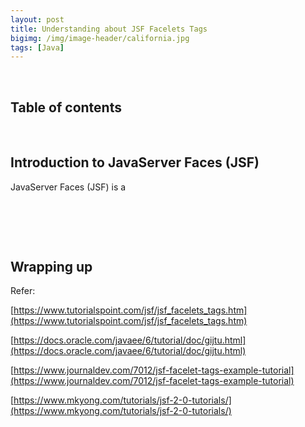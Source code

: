 ```yaml
---
layout: post
title: Understanding about JSF Facelets Tags
bigimg: /img/image-header/california.jpg
tags: [Java]
---
```




<br>

## Table of contents





<br>

## Introduction to JavaServer Faces (JSF)
JavaServer Faces (JSF) is a 




<br>

## 


<br>

## Wrapping up



Refer:

[https://www.tutorialspoint.com/jsf/jsf_facelets_tags.htm](https://www.tutorialspoint.com/jsf/jsf_facelets_tags.htm)

[https://docs.oracle.com/javaee/6/tutorial/doc/gijtu.html](https://docs.oracle.com/javaee/6/tutorial/doc/gijtu.html)

[https://www.journaldev.com/7012/jsf-facelet-tags-example-tutorial](https://www.journaldev.com/7012/jsf-facelet-tags-example-tutorial)

[https://www.mkyong.com/tutorials/jsf-2-0-tutorials/](https://www.mkyong.com/tutorials/jsf-2-0-tutorials/)